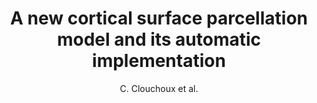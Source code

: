 ---
cat: gaia
subcat: architecture
bestof: false
author: C. Clouchoux et al.
title: A new cortical surface parcellation model and its automatic implementation
year: 2006
type: misc
---